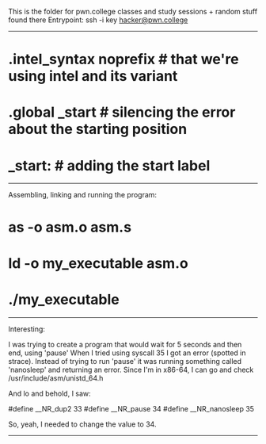 This is the folder for pwn.college classes and study sessions + random stuff found there
Entrypoint:
ssh -i key hacker@pwn.college

---

# .intel_syntax noprefix                 # that we're using intel and its variant
# .global _start                         # silencing the error about the starting position
# _start:                                # adding the start label

---
Assembling, linking and running the program:

# as -o asm.o asm.s
# ld -o my_executable asm.o
# ./my_executable

---

Interesting:

I was trying to create a program that would wait for 5 seconds and then end, using 'pause'
When I tried using syscall 35 I got an error (spotted in strace). Instead of trying
to run 'pause' it was running something called 'nanosleep' and returning an error.
Since I'm in x86-64, I can go and check /usr/include/asm/unistd_64.h

And lo and behold, I saw:

#define __NR_dup2 33
#define __NR_pause 34
#define __NR_nanosleep 35

So, yeah, I needed to change the value to 34.

---



